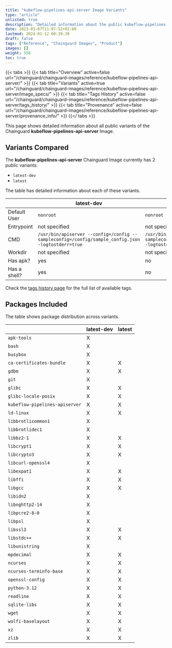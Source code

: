 ```yaml
---
title: "kubeflow-pipelines-api-server Image Variants"
type: "article"
unlisted: true
description: "Detailed information about the public kubeflow-pipelines-api-server Chainguard Image variants"
date: 2023-03-07T11:07:52+02:00
lastmod: 2024-01-12 00:39:30
draft: false
tags: ["Reference", "Chainguard Images", "Product"]
images: []
weight: 550
toc: true
---
```


{{< tabs >}}
{{< tab title="Overview" active=false url="/chainguard/chainguard-images/reference/kubeflow-pipelines-api-server/" >}}
{{< tab title="Variants" active=true url="/chainguard/chainguard-images/reference/kubeflow-pipelines-api-server/image_specs/" >}}
{{< tab title="Tags History" active=false url="/chainguard/chainguard-images/reference/kubeflow-pipelines-api-server/tags_history/" >}}
{{< tab title="Provenance" active=false url="/chainguard/chainguard-images/reference/kubeflow-pipelines-api-server/provenance_info/" >}}
{{</ tabs >}}

This page shows detailed information about all public variants of the Chainguard **kubeflow-pipelines-api-server** Image.

## Variants Compared
The **kubeflow-pipelines-api-server** Chainguard Image currently has 2 public variants: 

- `latest-dev`
- `latest`

The table has detailed information about each of these variants.

|              | latest-dev                                                                                        | latest                                                                                            |
|--------------|---------------------------------------------------------------------------------------------------|---------------------------------------------------------------------------------------------------|
| Default User | `nonroot`                                                                                         | `nonroot`                                                                                         |
| Entrypoint   | not specified                                                                                     | not specified                                                                                     |
| CMD          | `/usr/bin/apiserver --config=/config --sampleconfig=/config/sample_config.json -logtostderr=true` | `/usr/bin/apiserver --config=/config --sampleconfig=/config/sample_config.json -logtostderr=true` |
| Workdir      | not specified                                                                                     | not specified                                                                                     |
| Has apk?     | yes                                                                                               | no                                                                                                |
| Has a shell? | yes                                                                                               | no                                                                                                |

Check the [tags history page](/chainguard/chainguard-images/reference/kubeflow-pipelines-api-server/tags_history/) for the full list of available tags.

## Packages Included
The table shows package distribution across variants.

|                                | latest-dev | latest |
|--------------------------------|------------|--------|
| `apk-tools`                    | X          |        |
| `bash`                         | X          |        |
| `busybox`                      | X          |        |
| `ca-certificates-bundle`       | X          | X      |
| `gdbm`                         | X          | X      |
| `git`                          | X          |        |
| `glibc`                        | X          | X      |
| `glibc-locale-posix`           | X          | X      |
| `kubeflow-pipelines-apiserver` | X          | X      |
| `ld-linux`                     | X          | X      |
| `libbrotlicommon1`             | X          |        |
| `libbrotlidec1`                | X          |        |
| `libbz2-1`                     | X          | X      |
| `libcrypt1`                    | X          | X      |
| `libcrypto3`                   | X          | X      |
| `libcurl-openssl4`             | X          |        |
| `libexpat1`                    | X          | X      |
| `libffi`                       | X          | X      |
| `libgcc`                       | X          | X      |
| `libidn2`                      | X          |        |
| `libnghttp2-14`                | X          |        |
| `libpcre2-8-0`                 | X          |        |
| `libpsl`                       | X          |        |
| `libssl3`                      | X          | X      |
| `libstdc++`                    | X          | X      |
| `libunistring`                 | X          |        |
| `mpdecimal`                    | X          | X      |
| `ncurses`                      | X          | X      |
| `ncurses-terminfo-base`        | X          | X      |
| `openssl-config`               | X          | X      |
| `python-3.12`                  | X          | X      |
| `readline`                     | X          | X      |
| `sqlite-libs`                  | X          | X      |
| `wget`                         | X          | X      |
| `wolfi-baselayout`             | X          | X      |
| `xz`                           | X          | X      |
| `zlib`                         | X          | X      |

